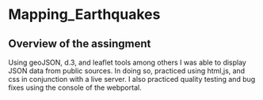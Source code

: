 # Mapping_Earthquakes
## Overview of the assingment
Using geoJSON, d.3, and leaflet tools among others I was able to display JSON data from public sources. In doing so, practiced using html,js, and css in conjunction with a live server. I also practiced quality testing and bug fixes using the console of the webportal.
